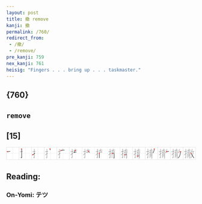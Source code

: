 ```yaml
---
layout: post
title: 撤 remove
kanji: 撤
permalink: /760/
redirect_from:
 - /撤/
 - /remove/
pre_kanji: 759
nex_kanji: 761
heisig: "Fingers . . . bring up . . . taskmaster."
---
```


## {760}

## `remove`

## [15]

<div class="stroke"><img src="../images/E692A4.png" /></div>

## Reading:

### On-Yomi: テツ
